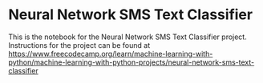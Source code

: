 # Neural Network SMS Text Classifier

This is the notebook for the Neural Network SMS Text Classifier project. Instructions for the project can be found at https://www.freecodecamp.org/learn/machine-learning-with-python/machine-learning-with-python-projects/neural-network-sms-text-classifier
